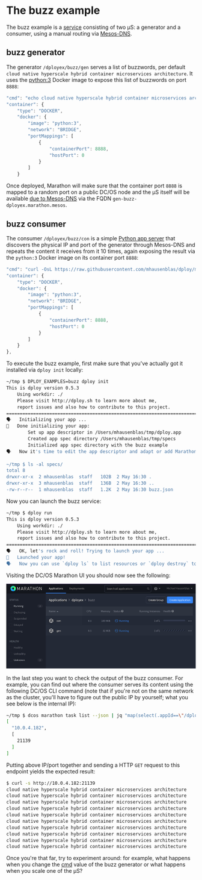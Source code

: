 # The buzz example

The buzz example is a [service](buzz.json) consisting of two µS: a generator and a consumer, using a manual routing via [Mesos-DNS](https://dcos.io/docs/1.7/usage/service-discovery/mesos-dns/).

## buzz generator

The generator `/dployex/buzz/gen` serves a list of buzzwords, per default `cloud native hyperscale hybrid container microservices architecture`. It uses the [python:3](https://hub.docker.com/_/python/) Docker image to expose this list of buzzwords on port `8888`:

```javascript
"cmd": "echo cloud native hyperscale hybrid container microservices architecture >index.html && python3 -m http.server 8888",
"container": {
	"type": "DOCKER",
	"docker": {
		"image": "python:3",
		"network": "BRIDGE",
		"portMappings": [
			{
				"containerPort": 8888,
				"hostPort": 0
			}
		]
	}
```

Once deployed, Marathon will make sure that the container port `8888` is mapped to a random port on a public DC/OS node and the µS itself will be available [due to Mesos-DNS](https://dcos.io/docs/1.7/usage/service-discovery/mesos-dns/service-naming/) via the FQDN `gen-buzz-dployex.marathon.mesos`.


## buzz consumer

The consumer `/dployex/buzz/con` is a simple [Python app server](buzzcon.py) that discovers the physical IP and port of the generator through Mesos-DNS and repeats the content it receives from it 10 times, again exposing the result via the `python:3` Docker image on its container port `8888`:

```javascript
"cmd": "curl -OsL https://raw.githubusercontent.com/mhausenblas/dploy/master/examples/buzz/buzzcon.py && python3 buzzcon.py",
"container": {
	"type": "DOCKER",
	"docker": {
		"image": "python:3",
		"network": "BRIDGE",
		"portMappings": [
			{
				"containerPort": 8888,
				"hostPort": 0
			}
		]
	}
},
```

To execute the buzz example, first make sure that you've actually got it installed via `dploy init` locally:

```bash
~/tmp $ DPLOY_EXAMPLES=buzz dploy init
This is dploy version 0.5.3
	Using workdir: ./
	Please visit http://dploy.sh to learn more about me,
	report issues and also how to contribute to this project.
================================================================================
🗣	Initializing your app ...
🙌	Done initializing your app:
		Set up app descriptor in /Users/mhausenblas/tmp/dploy.app
		Created app spec directory /Users/mhausenblas/tmp/specs
		Initialized app spec directory with the buzz example
🗣	Now it's time to edit the app descriptor and adapt or add Marathon app specs. Next, you can run `dploy dryrun`

~/tmp $ ls -al specs/
total 8
drwxr-xr-x  2 mhausenblas  staff   102B  2 May 16:30 .
drwxr-xr-x  3 mhausenblas  staff   136B  2 May 16:30 ..
-rw-r--r--  1 mhausenblas  staff   1.2K  2 May 16:30 buzz.json
```

Now you can launch the buzz service:

```bash
~/tmp $ dploy run
This is dploy version 0.5.3
	Using workdir: ./
	Please visit http://dploy.sh to learn more about me,
	report issues and also how to contribute to this project.
================================================================================
🗣	OK, let's rock and roll! Trying to launch your app ...
🙌	Launched your app!
🗣	Now you can use `dploy ls` to list resources or `dploy destroy` to tear down the app again.
```

Visiting the DC/OS Marathon UI you should now see the following:

![Buzz services deployed in Marathon](../../img/example_buzz_marathon.png)

In the last step you want to check the output of the buzz consumer. For example, you can find out where the consumer serves its content using the following DC/OS CLI command (note that if you're not on the same network as the cluster, you'll have to figure out the public IP by yourself; what you see below is the internal IP):

```bash
~/tmp $ dcos marathon task list --json | jq "map(select(.appId==\"/dployex/buzz/con\").host, select(.appId==\"/dployex/buzz/con\").ports)"
[
  "10.0.4.182",
  [
    21139
  ]
]
```

Putting above IP/port together and sending a HTTP `GET` request to this endpoint yields the expected result:

```bash
$ curl -s http://10.0.4.182:21139
cloud native hyperscale hybrid container microservices architecture
cloud native hyperscale hybrid container microservices architecture
cloud native hyperscale hybrid container microservices architecture
cloud native hyperscale hybrid container microservices architecture
cloud native hyperscale hybrid container microservices architecture
cloud native hyperscale hybrid container microservices architecture
cloud native hyperscale hybrid container microservices architecture
cloud native hyperscale hybrid container microservices architecture
cloud native hyperscale hybrid container microservices architecture
cloud native hyperscale hybrid container microservices architecture
```

Once you're that far, try to experiment around: for example, what happens when you change the [cmd](https://github.com/mhausenblas/dploy/blob/master/examples/buzz/buzz.json#L9) value of the buzz generator or what happens when you scale one of the µS?
